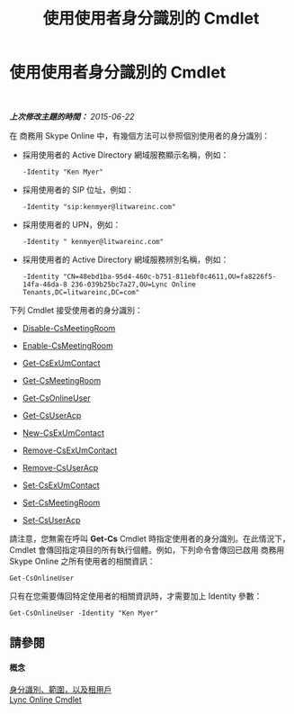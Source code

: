 ﻿---
title: 使用使用者身分識別的 Cmdlet
TOCTitle: 使用使用者身分識別的 Cmdlet
ms:assetid: be87409f-6372-4c70-91ac-6ef13dfbe65a
ms:mtpsurl: https://technet.microsoft.com/zh-tw/library/Dn362842(v=OCS.15)
ms:contentKeyID: 56269149
ms.date: 08/24/2015
mtps_version: v=OCS.15
ms.translationtype: HT
---

# 使用使用者身分識別的 Cmdlet

 

_**上次修改主題的時間：** 2015-06-22_

在 商務用 Skype Online 中，有幾個方法可以參照個別使用者的身分識別：

  - 採用使用者的 Active Directory 網域服務顯示名稱，例如：
    
        -Identity "Ken Myer"

  - 採用使用者的 SIP 位址，例如：
    
        -Identity "sip:kenmyer@litwareinc.com"

  - 採用使用者的 UPN，例如：
    
        -Identity " kenmyer@litwareinc.com"

  - 採用使用者的 Active Directory 網域服務辨別名稱，例如：
    
        -Identity "CN=48ebd1ba-95d4-460c-b751-811ebf0c4611,OU=fa8226f5-14fa-46da-8 236-039b25bc7a27,OU=Lync Online Tenants,DC=litwareinc,DC=com"

下列 Cmdlet 接受使用者的身分識別：

  - [Disable-CsMeetingRoom](disable-csmeetingroom.md)

  - [Enable-CsMeetingRoom](enable-csmeetingroom.md)

  - [Get-CsExUmContact](get-csexumcontact.md)

  - [Get-CsMeetingRoom](get-csmeetingroom.md)

  - [Get-CsOnlineUser](get-csonlineuser.md)

  - [Get-CsUserAcp](get-csuseracp.md)

  - [New-CsExUmContact](new-csexumcontact.md)

  - [Remove-CsExUmContact](remove-csexumcontact.md)

  - [Remove-CsUserAcp](remove-csuseracp.md)

  - [Set-CsExUmContact](set-csexumcontact.md)

  - [Set-CsMeetingRoom](set-csmeetingroom.md)

  - [Set-CsUserAcp](set-csuseracp.md)

請注意，您無需在呼叫 **Get-Cs** Cmdlet 時指定使用者的身分識別。在此情況下，Cmdlet 會傳回指定項目的所有執行個體。例如，下列命令會傳回已啟用 商務用 Skype Online 之所有使用者的相關資訊：

    Get-CsOnlineUser

只有在您需要傳回特定使用者的相關資訊時，才需要加上 Identity 參數：

    Get-CsOnlineUser -Identity "Ken Myer"

## 請參閱

#### 概念

[身分識別、範圍，以及租用戶](identities-scopes-and-tenants-in-skype-for-business-online.md)  
[Lync Online Cmdlet](the-skype-for-business-online-cmdlets.md)

